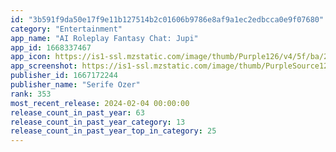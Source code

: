 ```yaml
---
id: "3b591f9da50e17f9e11b127514b2c01606b9786e8af9a1ec2edbcca0e9f07680"
category: "Entertainment"
app_name: "AI Roleplay Fantasy Chat: Jupi"
app_id: 1668337467
app_icon: https://is1-ssl.mzstatic.com/image/thumb/Purple126/v4/5f/ba/22/5fba2280-8a69-771e-59db-55f1997f68dc/AppIcon-0-0-1x_U007ephone-0-0-85-220.png/1024x1024bb.png
app_screenshot: https://is1-ssl.mzstatic.com/image/thumb/PurpleSource126/v4/be/a8/eb/bea8eb18-0be8-8b7f-5add-c856db2e8e8d/224541f5-ffd9-4288-9e3f-95181d35c9ed_CreateYourOwnAI_-_Nevada.png/1242x2688bb.png
publisher_id: 1667172244
publisher_name: "Serife Ozer"
rank: 353
most_recent_release: 2024-02-04 00:00:00
release_count_in_past_year: 63
release_count_in_past_year_category: 13
release_count_in_past_year_top_in_category: 25
---
```

